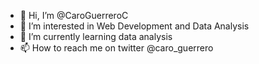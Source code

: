 - 👋 Hi, I’m @CaroGuerreroC
- 👀 I’m interested in Web Development and Data Analysis 
- 🌱 I’m currently learning data analysis
- 📫 How to reach me on twitter @caro_guerrero

<!---
CaroGuerreroC/CaroGuerreroC is a ✨ special ✨ repository because its `README.md` (this file) appears on your GitHub profile.
You can click the Preview link to take a look at your changes.
--->
